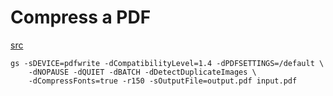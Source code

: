 # Compress a PDF
[src](https://askubuntu.com/questions/207447/how-to-reduce-the-size-of-a-pdf-file)

```
gs -sDEVICE=pdfwrite -dCompatibilityLevel=1.4 -dPDFSETTINGS=/default \
    -dNOPAUSE -dQUIET -dBATCH -dDetectDuplicateImages \
    -dCompressFonts=true -r150 -sOutputFile=output.pdf input.pdf
```
